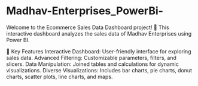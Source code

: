 # Madhav-Enterprises_PowerBi-
Welcome to the Ecommerce Sales Data Dashboard project! 🎉 This interactive dashboard analyzes the sales data of Madhav Enterprises using Power BI.

🚀 Key Features
Interactive Dashboard: User-friendly interface for exploring sales data.
Advanced Filtering: Customizable parameters, filters, and slicers.
Data Manipulation: Joined tables and calculations for dynamic visualizations.
Diverse Visualizations: Includes bar charts, pie charts, donut charts, scatter plots, line charts, and maps.
